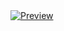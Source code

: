 <a href="https://anasyakubu.vercel.app" target="_blank">
<img src="https://firebasestorage.googleapis.com/v0/b/first-crud-f85ea.appspot.com/o/anasyakubu-cms-images%2F0527fb85-473e-4380-b92a-93a83f6ee4be?alt=media&token=dbd9379c-9061-4e55-83ca-76e8924ba0a1" alt="Preview">
</a>
